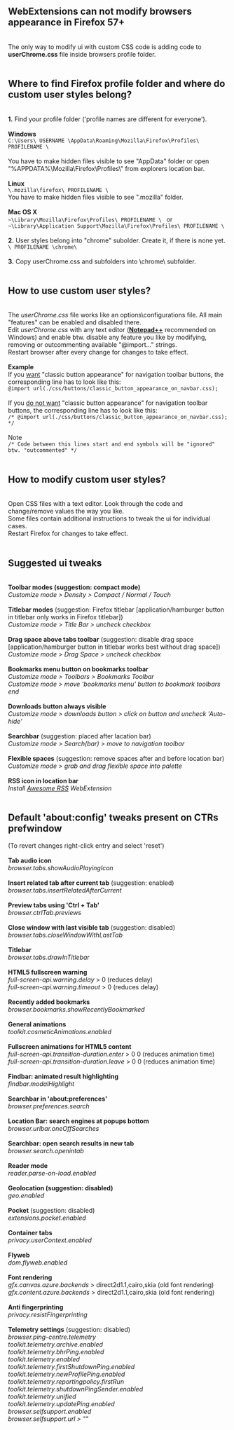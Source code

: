 <h2>WebExtensions can not modify browsers appearance in Firefox 57+</h2></br>
The only way to modify ui with custom CSS code is adding code to <b>userChrome.css</b> file inside browsers profile folder.</br>
</br>
<h2>Where to find Firefox profile folder and where do custom user styles belong?</h2></br>
<b>1.</b> Find your profile folder ('profile names are different for everyone').</br>
</br>
<b>Windows</b></br>
<code>C:\Users\ USERNAME \AppData\Roaming\Mozilla\Firefox\Profiles\ PROFILENAME \ </code></br>
</br>
You have to make hidden files visible to see "AppData" folder or open "%APPDATA%\Mozilla\Firefox\Profiles\" from explorers location bar.</br>
</br>
<b>Linux</b></br>
<code>\.mozilla\firefox\ PROFILENAME \ </code></br>
You have to make hidden files visible to see ".mozilla" folder.</br>
</br>
<b>Mac OS X</b></br>
<code>~\Library\Mozilla\Firefox\Profiles\ PROFILENAME \ </code> or</br>
<code>~\Library\Application Support\Mozilla\Firefox\Profiles\ PROFILENAME \ </code></br>
</br>
<b>2.</b> User styles belong into "chrome" subolder. Create it, if there is none yet.</br>
<code>\ PROFILENAME \chrome\ </code></br>
</br>
<b>3.</b> Copy userChrome.css and subfolders into \chrome\ subfolder.</br>
</br>
<h2>How to use custom user styles?</h2></br>
The <i>userChrome.css</i> file works like an options\configurations file. All main "features" can be enabled and disabled there.</br>
Edit <i>userChrome.css</i> with any text editor (<b><a href=https://notepad-plus-plus.org/download/>Notepad++</a></b> recommended on Windows) and enable btw. disable any feature you like by modifying, removing or outcommenting available "@import..." strings.</br>
Restart browser after every change for changes to take effect.</br>
</br>
<b>Example</b></br>
If you <u>want</u> "classic button appearance" for navigation toolbar buttons, the corresponding line has to look like this:</br>
<code>@import url(./css/buttons/classic_button_appearance_on_navbar.css);</code></br>
</br>
If you <u>do not want</u> "classic button appearance" for navigation toolbar buttons, the corresponding line has to look like this:</br>
<code>/* @import url(./css/buttons/classic_button_appearance_on_navbar.css); */</code></br>
</br>
Note</br>
<code>/* Code between this lines start and end symbols will be "ignored" btw. "outcommented" */</code></br>
</br>
<h2>How to modify custom user styles?</h2></br>
Open CSS files with a text editor. Look through the code and change/remove values the way you like.</br>
Some files contain additional instructions to tweak the ui for individual cases.</br>
Restart Firefox for changes to take effect.</br>
</br>
<h2>Suggested ui tweaks</h2>
</br>
<b>Toolbar modes (suggestion: compact mode)</b></br>
<i>Customize mode &gt; Density &gt; Compact / Normal / Touch</i></br>
</br>
<b>Titlebar modes</b> (suggestion: Firefox titlebar [application/hamburger button in titlebar only works in Firefox titlebar])</br>
<i>Customize mode &gt; Title Bar &gt; uncheck checkbox</i></br>
</br>
<b>Drag space above tabs toolbar</b> (suggestion: disable drag space [application/hamburger button in titlebar works best without drag space])</br>
<i>Customize mode &gt; Drag Space &gt; uncheck checkbox </i></br>
</br>
<b>Bookmarks menu button on bookmarks toolbar</b></br>
<i>Customize mode &gt; Toolbars &gt; Bookmarks Toolbar </i></br>
<i>Customize mode &gt; move 'bookmarks menu' button to bookmark toolbars end </i></br>
</br>
<b>Downloads button always visible</b></br>
<i>Customize mode &gt; downloads button &gt; click on button and uncheck 'Auto-hide'</i></br>
</br>
<b>Searchbar</b> (suggestion: placed after lacation bar)</br>
<i>Customize mode &gt; Search(bar) &gt; move to navigation toolbar</i></br>
</br>
<b>Flexible spaces</b> (suggestion: remove spaces after and before location bar)</br>
<i>Customize mode &gt; grab and drag flexible space into palette</i></br>
</br>
<b>RSS icon in location bar</b></br>
<i>Install <a href=https://addons.mozilla.org/addon/awesome-rss/>Awesome RSS</a> WebExtension</i></br>
</br>
<h2>Default 'about:config' tweaks present on CTRs prefwindow</h2>
(To revert changes right-click entry and select 'reset')</br>
</br>
<b>Tab audio icon</b></br>
<i>browser.tabs.showAudioPlayingIcon</i></br>
</br>
<b>Insert related tab after current tab</b> (suggestion: enabled)</br>
<i>browser.tabs.insertRelatedAfterCurrent</i></br>
</br>
<b>Preview tabs using 'Ctrl + Tab'</b></br>
<i>browser.ctrlTab.previews</i></br>
</br>
<b>Close window with last visible tab</b> (suggestion: disabled)</br>
<i>browser.tabs.closeWindowWithLastTab</i></br>
</br>
<b>Titlebar</b></br>
<i>browser.tabs.drawInTitlebar</i></br>
</br>
<b>HTML5 fullscreen warning</b></br>
<i>full-screen-api.warning.delay</i> &gt; 0 (reduces delay)</br>
<i>full-screen-api.warning.timeout</i> &gt; 0 (reduces delay)</br>
</br>
<b>Recently added bookmarks</b></br>
<i>browser.bookmarks.showRecentlyBookmarked</i></br>
</br>
<b>General animations</b></br>
<i>toolkit.cosmeticAnimations.enabled</i></br>
</br>
<b>Fullscreen animations for HTML5 content</b></br>
<i>full-screen-api.transition-duration.enter</i> &gt; 0 0 (reduces animation time)</br>
<i>full-screen-api.transition-duration.leave</i> &gt; 0 0 (reduces animation time)</br>
</br>
<b>Findbar: animated result highlighting</b></br>
<i>findbar.modalHighlight</i></br>
</br>
<b>Searchbar in 'about:preferences'</b></br>
<i>browser.preferences.search</i></br>
</br>
<b>Location Bar: search engines at popups bottom</b></br>
<i>browser.urlbar.oneOffSearches</i></br>
</br>
<b>Searchbar: open search results in new tab</b></br>
<i>browser.search.openintab</i></br>
</br>
<b>Reader mode</b></br>
<i>reader.parse-on-load.enabled</i></br>
</br>
<b>Geolocation (suggestion: disabled)</b></br>
<i>geo.enabled</i></br>
</br>
<b>Pocket</b> (suggestion: disabled)</br>
<i>extensions.pocket.enabled</i></br>
</br>
<b>Container tabs</b></br>
<i>privacy.userContext.enabled</i></br>
</br>
<b>Flyweb</b></br>
<i>dom.flyweb.enabled</i></br>
</br>
<b>Font rendering</b></br>
<i>gfx.canvas.azure.backends</i> &gt; direct2d1.1,cairo,skia (old font rendering)</br>
<i>gfx.content.azure.backends</i> &gt; direct2d1.1,cairo,skia (old font rendering)</br>
</br>
<b>Anti fingerprinting</b></br>
<i>privacy.resistFingerprinting</i></br>
</br>
<b>Telemetry settings</b> (suggestion: disabled)</br>
<i>browser.ping-centre.telemetry</i></br>
<i>toolkit.telemetry.archive.enabled</i></br>
<i>toolkit.telemetry.bhrPing.enabled</i></br>
<i>toolkit.telemetry.enabled</i></br>
<i>toolkit.telemetry.firstShutdownPing.enabled</i></br>
<i>toolkit.telemetry.newProfilePing.enabled</i></br>
<i>toolkit.telemetry.reportingpolicy.firstRun</i></br>
<i>toolkit.telemetry.shutdownPingSender.enabled</i></br>
<i>toolkit.telemetry.unified</i></br>
<i>toolkit.telemetry.updatePing.enabled</i></br>
<i>browser.selfsupport.enabled</i></br>
<i>browser.selfsupport.url &gt; ""</i></br>

